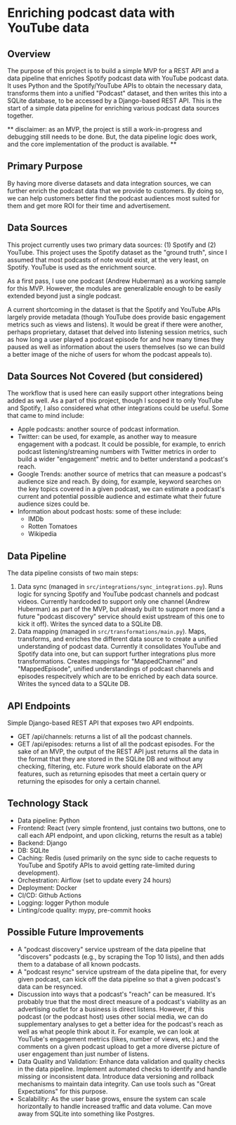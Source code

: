 # Enriching podcast data with YouTube data

## Overview
The purpose of this project is to build a simple MVP for a REST API and a data pipeline that enriches Spotify podcast data with YouTube podcast data. It uses Python and the Spotify/YouTube APIs to obtain the necessary data, transforms them into a unified "Podcast" dataset, and then writes this into a SQLite database, to be accessed by a Django-based REST API. This is the start of a simple data pipeline for enriching various podcast data sources together.

** disclaimer: as an MVP, the project is still a work-in-progress and debugging still needs to be done. But, the data pipeline logic does work, and the core implementation of the product is available. **

## Primary Purpose
By having more diverse datasets and data integration sources, we can further enrich the podcast data that we provide to customers. By doing so, we can help customers better find the podcast audiences most suited for them and get more ROI for their time and advertisement.

## Data Sources
This project currently uses two primary data sources: (1) Spotify and (2) YouTube. This project uses the Spotify dataset as the "ground truth", since I assumed that most podcasts of note would exist, at the very least, on Spotify. YouTube is used as the enrichment source. 

As a first pass, I use one podcast (Andrew Huberman) as a working sample for this MVP. However, the modules are generalizable enough to be easily extended beyond just a single podcast.

A current shortcoming in the dataset is that the Spotify and YouTube APIs largely provide metadata (though YouTube does provide basic engagement metrics such as views and listens). It would be great if there were another, perhaps proprietary, dataset that delved into listening session metrics, such as how long a user played a podcast episode for and how many times they paused as well as information about the users themselves (so we can build a better image of the niche of users for whom the podcast appeals to).

## Data Sources Not Covered (but considered)
The workflow that is used here can easily support other integrations being added as well. As a part of this project, though I scoped it to only YouTube and Spotify, I also considered what other integrations could be useful. Some that came to mind include:
- Apple podcasts: another source of podcast information.
- Twitter: can be used, for example, as another way to measure engagement with a podcast. It could be possible, for example, to enrich podcast listening/streaming numbers with Twitter metrics in order to build a wider "engagement" metric and to better understand a podcast's reach.
- Google Trends: another source of metrics that can measure a podcast's audience size and reach. By doing, for example, keyword searches on the key topics covered in a given podcast, we can estimate a podcast's current and potential possible audience and estimate what their future audience sizes could be.
- Information about podcast hosts: some of these include:
    - IMDb
    - Rotten Tomatoes
    - Wikipedia

## Data Pipeline
The data pipeline consists of two main steps:
1. Data sync (managed in `src/integrations/sync_integrations.py`). Runs logic for syncing Spotify and YouTube podcast channels and podcast videos. Currently hardcoded to support only one channel (Andrew Huberman) as part of the MVP, but already built to support more (and a future "podcast discovery" service should exist upstream of this one to kick it off). Writes the synced data to a SQLite DB.
2. Data mapping (managed in `src/transformations/main.py`). Maps, transforms, and enriches the different data source to create a unified understanding of podcast data. Currently it consolidates YouTube and Spotify data into one, but can support further integrations plus more transformations. Creates mappings for "MappedChannel" and "MappedEpisode", unified understandings of podcast channels and episodes respecitvely which are to be enriched by each data source. Writes the synced data to a SQLite DB.

## API Endpoints
Simple Django-based REST API that exposes two API endpoints.
- GET /api/channels: returns a list of all the podcast channels.
- GET /api/episodes: returns a list of all the podcast episodes.
For the sake of an MVP, the output of the REST API just returns all the data in the format that they are stored in the SQLite DB and without any checking, filtering, etc. Future work should elaborate on the API features, such as returning episodes that meet a certain query or returning the episodes for only a certain channel. 

## Technology Stack
- Data pipeline: Python
- Frontend: React (very simple frontend, just contains two buttons, one to call each API endpoint, and upon clicking, returns the result as a table)
- Backend: Django
- DB: SQLite
- Caching: Redis (used primarily on the sync side to cache requests to YouTube and Spotify APIs to avoid getting rate-limited during development).
- Orchestration: Airflow (set to update every 24 hours)
- Deployment: Docker
- CI/CD: Github Actions
- Logging: logger Python module
- Linting/code quality: mypy, pre-commit hooks

## Possible Future Improvements
- A "podcast discovery" service upstream of the data pipeline that "discovers" podcasts (e.g., by scraping the Top 10 lists), and then adds them to a database of all known podcasts.
- A "podcast resync" service upstream of the data pipeline that, for every given podcast, can kick off the data pipeline so that a given podcast's data can be resynced.
- Discussion into ways that a podcast's "reach" can be measured. It's probably true that the most direct measure of a podcast's viability as an advertising outlet for a business is direct listens. However, if this podcast (or the podcast host) uses other social media, we can do supplementary analyses to get a better idea for the podcast's reach as well as what people think about it. For example, we can look at YouTube's engagement metrics (likes, number of views, etc.) and the comments on a given podcast upload to get a more diverse picture of user engagement than just number of listens.
- Data Quality and Validation: Enhance data validation and quality checks in the data pipeline. Implement automated checks to identify and handle missing or inconsistent data. Introduce data versioning and rollback mechanisms to maintain data integrity. Can use tools such as "Great Expectations" for this purpose.
- Scalability: As the user base grows, ensure the system can scale horizontally to handle increased traffic and data volume. Can move away from SQLite into something like Postgres.
